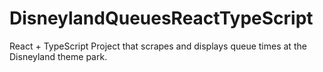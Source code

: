 # DisneylandQueuesReactTypeScript
React + TypeScript Project that scrapes and displays queue times at the Disneyland theme park.
